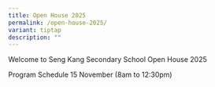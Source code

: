 ```yaml
---
title: Open House 2025
permalink: /open-house-2025/
variant: tiptap
description: ""
---
```

<p>Welcome to Seng Kang Secondary School Open House 2025</p>
<p>Program Schedule 15 November (8am to 12:30pm)</p>
<p></p>
<p></p>
<p></p>